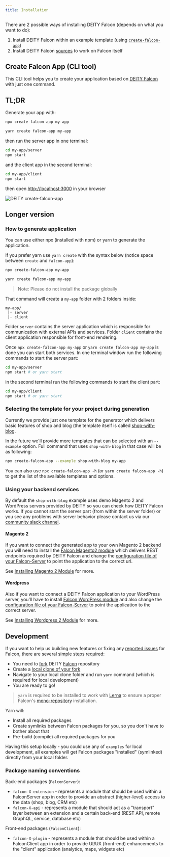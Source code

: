 ```yaml
---
title: Installation
---
```


There are 2 possible ways of installing DEITY Falcon (depends on what you want to do):

1. Install DEITY Falcon within an example template (using [`create-falcon-app`](#create-falcon-app-cli-tool))
2. Install DEITY Falcon [sources](#development) to work on Falcon itself

## Create Falcon App (CLI tool)

This CLI tool helps you to create your application based on [DEITY Falcon](https://github.com/deity-io/falcon) with just one command.

## TL;DR

Generate your app with:

<!--DOCUSAURUS_CODE_TABS-->
<!--npx-->

```bash
npx create-falcon-app my-app
```

<!--Yarn-->

```bash
yarn create falcon-app my-app
```

<!--END_DOCUSAURUS_CODE_TABS-->

then run the server app in one terminal:

```bash
cd my-app/server
npm start
```

and the client app in the second terminal:

```bash
cd my-app/client
npm start
```

then open <http://localhost:3000> in your browser

![DEITY create-falcon-app](assets/create-falcon-app.gif)

## Longer version

### How to generate application

You can use either npx (installed with npm) or yarn to generate the application.

If you prefer yarn use `yarn create` with the syntax below (notice space between `create` and `falcon-app`):

<!--DOCUSAURUS_CODE_TABS-->
<!--npx-->

```bash
npx create-falcon-app my-app
```

<!--Yarn-->

```bash
yarn create falcon-app my-app
```

<!--END_DOCUSAURUS_CODE_TABS-->

> Note: Please do not install the package globally

That command will create a `my-app` folder with 2 folders inside:

```text
my-app/
 |- server
 |- client
```

Folder `server` contains the server application which is responsible for communication with external APIs and services.
Folder `client` contains the client application responsible for front-end rendering.

Once `npx create-falcon-app my-app` or `yarn create falcon-app my-app` is done you can start both services.
In one terminal window run the following commands to start the server part:

```bash
cd my-app/server
npm start # or yarn start
```

in the second terminal run the following commands to start the client part:

```bash
cd my-app/client
npm start # or yarn start
```

### Selecting the template for your project during generation

Currently we provide just one template for the generator which delivers basic features of shop and blog (the template itself is called [shop-with-blog](https://github.com/deity-io/falcon/tree/master/examples/shop-with-blog).

In the future we'll provide more templates that can be selected with an `--example` option. Full command that uses `shop-with-blog`  in that case will be as following:

```bash
npx create-falcon-app --example shop-with-blog my-app
```

You can also use `npx create-falcon-app -h` (or `yarn create falcon-app -h`) to get the list of the available templates and options.

### Using your backend services

By default the `shop-with-blog` example uses demo Magento 2 and WordPress servers provided by DEITY so you can check how DEITY Falcon works.
If you cannot start the server part (from within the server folder) or you see any problems with server behavior please contact us via our
[community slack channel](http://slack.deity.io).

#### Magento 2

If you want to connect the generated app to your own Magento 2 backend you will need to install the
[Falcon Magento2 module](https://github.com/deity-io/falcon-magento2-module) which delivers REST endpoints required
by DEITY Falcon and change the [configuration file of your Falcon-Server](miscellaneous/config.md)
to point the application to the correct url.

See [Installing Magento 2 Module](backend/installing-magento2.md) for more.

#### Wordpress

Also if you want to connect a DEITY Falcon application to your WordPress server, you'll have to install
[Falcon WordPress module](https://github.com/deity-io/falcon-wordpress-module) and also change the
[configuration file of your Falcon-Server](miscellaneous/config.md) to point the application to the correct server.

See [Installing Wordpress 2 Module](backend/installing-wordpress.md) for more.

## Development

If you want to help us building new features or fixing any [reported issues](https://github.com/deity-io/falcon/issues) for Falcon,
there are several simple steps required:

- You need to [fork](https://help.github.com/articles/fork-a-repo/) DEITY [Falcon](https://github.com/deity-io/falcon) repository
- Create a [local clone of your fork](https://help.github.com/articles/fork-a-repo/#step-2-create-a-local-clone-of-your-fork)
- Navigate to your local clone folder and run `yarn` command (which is required for local development)
- You are ready to go!

> `yarn` is required to be installed to work with [Lerna](https://lerna.js.org/) to ensure a proper Falcon's
[mono-repository](https://developer.atlassian.com/blog/2015/10/monorepos-in-git/) installation.

Yarn will:

- Install all required packages
- Create symlinks between Falcon packages for you, so you don't have to bother about that
- Pre-build (compile) all required packages for you

Having this setup locally - you could use any of `examples` for local development, all examples
will get Falcon packages "installed" (symlinked) directly from your local folder.

### Package naming conventions

Back-end packages (`FalconServer`):

- `falcon-X-extension` - represents a module that should be used within a FalconServer app in order
to provide an abstract (higher-level) access to the data (shop, blog, CRM etc)
- `falcon-X-api` - represents a module that should act as a "transport" layer between an extension
and a certain back-end (REST API, remote GraphQL, service, database etc)

Front-end packages (`FalconClient`):

- `falcon-X-plugin` - represents a module that should be used within a FalconClient app in order to provide
UI/UX (front-end) enhancements to the "client" application (analytics, maps, widgets etc)
